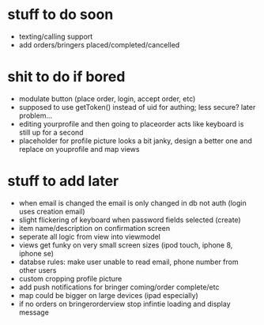 # stuff to do soon
- texting/calling support
- add orders/bringers placed/completed/cancelled

# shit to do if bored
- modulate button (place order, login, accept order, etc)
- supposed to use getToken() instead of uid for authing; less secure? later problem...
- editing yourprofile and then going to placeorder acts like keyboard is still up for a second
- placeholder for profile picture looks a bit janky, design a better one and replace on youprofile and map views

# stuff to add later

- when email is changed the email is only changed in db not auth (login uses creation email)
- slight flickering of keyboard when password fields selected (create)
- item name/description on confirmation screen
- seperate all logic from view into viewmodel
- views get funky on very small screen sizes (ipod touch, iphone 8, iphone se)
- databse rules: make user unable to read email, phone number from other users
- custom cropping profile picture
- add push notifications for bringer coming/order complete/etc
- map could be bigger on large devices (ipad especially)
- if no orders on bringerorderview stop infintie loading and display message
